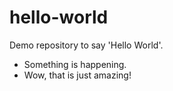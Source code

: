 # hello-world
Demo repository to say 'Hello World'.

- Something is happening.
- Wow, that is just amazing!

